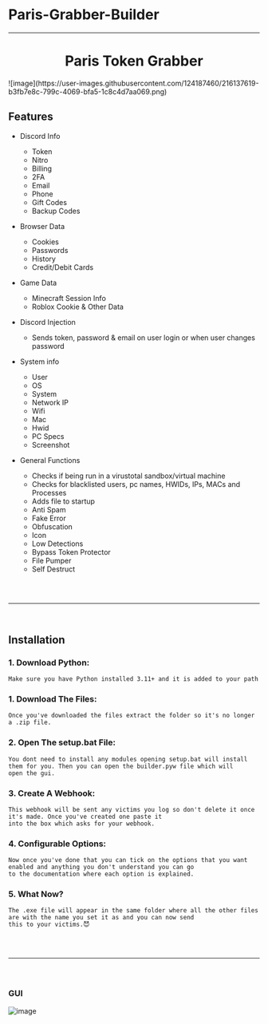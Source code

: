# Paris-Grabber-Builder
---------------------------------------------------------------
<h1 align="center">
  Paris Token Grabber
</h1>
![image](https://user-images.githubusercontent.com/124187460/216137619-b3fb7e8c-799c-4069-bfa5-1c8c4d7aa069.png)




## Features

- Discord Info
    - Token
    - Nitro
    - Billing
    - 2FA 
    - Email
    - Phone
    - Gift Codes
    - Backup Codes

- Browser Data
    - Cookies
    - Passwords
    - History
    - Credit/Debit Cards

- Game Data
	- Minecraft Session Info
	- Roblox Cookie & Other Data

- Discord Injection
    - Sends token, password & email on user login or when user changes password

- System info
    - User
    - OS
    - System
    - Network IP
    - Wifi
    - Mac
    - Hwid
    - PC Specs
    - Screenshot

- General Functions
    - Checks if being run in a virustotal sandbox/virtual machine
    - Checks for blacklisted users, pc names, HWIDs, IPs, MACs and Processes
    - Adds file to startup
    - Anti Spam
    - Fake Error
    - Obfuscation
    - Icon
    - Low Detections
    - Bypass Token Protector
    - File Pumper
    - Self Destruct
 
<hr  style="border-radius: 2%; margin-top: 60px; margin-bottom: 60px;"  noshade=""  size="20"  width="100%">
  
## Installation

### 1. Download Python:

```
Make sure you have Python installed 3.11+ and it is added to your path
```
### 1. Download The Files:

```
Once you've downloaded the files extract the folder so it's no longer a .zip file.
```
### 2. Open The setup.bat File:

```
You dont need to install any modules opening setup.bat will install them for you. Then you can open the builder.pyw file which will
open the gui.
```
### 3. Create A Webhook:

```
This webhook will be sent any victims you log so don't delete it once it's made. Once you've created one paste it
into the box which asks for your webhook.
```
### 4. Configurable Options:

```
Now once you've done that you can tick on the options that you want enabled and anything you don't understand you can go 
to the documentation where each option is explained.
```
### 5. What Now?

```
The .exe file will appear in the same folder where all the other files are with the name you set it as and you can now send
this to your victims.😈
```

<hr  style="border-radius: 2%; margin-top: 60px; margin-bottom: 60px;"  noshade=""  size="20"  width="100%">
  
### GUI
![image](https://user-images.githubusercontent.com/124187460/216137286-41f3ecf1-5ac6-4489-969c-7e72be7107b6.png)

